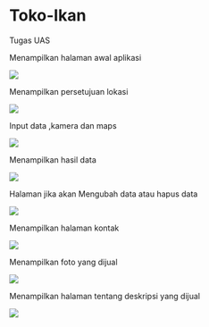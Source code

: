 # Toko-Ikan
Tugas UAS


Menampilkan halaman awal aplikasi

<img src="https://github.com/KholifahNovitasari/Toko-Ikan/blob/master/tampilanawalvitafiks.JPG">


Menampilkan persetujuan lokasi

<img src="https://github.com/KholifahNovitasari/Toko-Ikan/blob/master/Maps%20Vita%20persetujuan.JPG">


Input data ,kamera dan maps

<img src="https://github.com/KholifahNovitasari/Toko-Ikan/blob/master/input%20data%20dan%20kamera.JPG">


Menampilkan hasil data

<img src="https://github.com/KholifahNovitasari/Toko-Ikan/blob/master/hasil%20data.JPG">


Halaman jika akan Mengubah data atau hapus data

<img src="https://github.com/KholifahNovitasari/Toko-Ikan/blob/master/hapus%20ubah.JPG">


Menampilkan halaman kontak

<img src="https://github.com/KholifahNovitasari/Toko-Ikan/blob/master/tampilan%20kontak%20fiks.JPG">


Menampilkan foto yang dijual

<img src="https://github.com/KholifahNovitasari/Toko-Ikan/blob/master/Tampilan%20menu%20ikan.JPG">


Menampilkan halaman tentang deskripsi yang dijual

<img src="https://github.com/KholifahNovitasari/Toko-Ikan/blob/master/tampilan%20about%20fiks.JPG">
